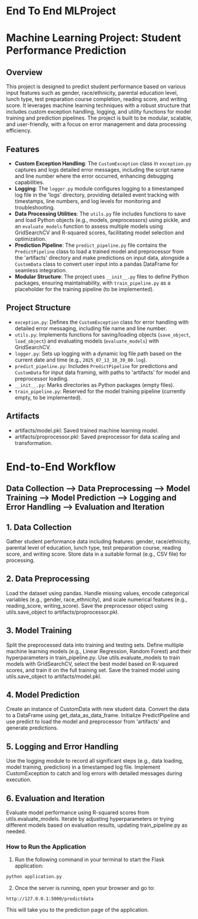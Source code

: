 # End To End MLProject
# Machine Learning Project: Student Performance Prediction

## Overview
This project is designed to predict student performance based on various input features such as gender, race/ethnicity, parental education level, lunch type, test preparation course completion, reading score, and writing score. It leverages machine learning techniques with a robust structure that includes custom exception handling, logging, and utility functions for model training and prediction pipelines. The project is built to be modular, scalable, and user-friendly, with a focus on error management and data processing efficiency.

## Features
- **Custom Exception Handling**: The `CustomException` class in `exception.py` captures and logs detailed error messages, including the script name and line number where the error occurred, enhancing debugging capabilities.
- **Logging**: The `logger.py` module configures logging to a timestamped log file in the 'logs' directory, providing detailed event tracking with timestamps, line numbers, and log levels for monitoring and troubleshooting.
- **Data Processing Utilities**: The `utils.py` file includes functions to save and load Python objects (e.g., models, preprocessors) using pickle, and an `evaluate_models` function to assess multiple models using GridSearchCV and R-squared scores, facilitating model selection and optimization.
- **Prediction Pipeline**: The `predict_pipeline.py` file contains the `PredictPipeline` class to load a trained model and preprocessor from the 'artifacts' directory and make predictions on input data, alongside a `CustomData` class to convert user input into a pandas DataFrame for seamless integration.
- **Modular Structure**: The project uses `__init__.py` files to define Python packages, ensuring maintainability, with `train_pipeline.py` as a placeholder for the training pipeline (to be implemented).

## Project Structure
- `exception.py`: Defines the `CustomException` class for error handling with detailed error messaging, including file name and line number.
- `utils.py`: Implements functions for saving/loading objects (`save_object`, `load_object`) and evaluating models (`evaluate_models`) with GridSearchCV.
- `logger.py`: Sets up logging with a dynamic log file path based on the current date and time (e.g., `2025_07_13_10_39_00.log`).
- `predict_pipeline.py`: Includes `PredictPipeline` for predictions and `CustomData` for input data framing, with paths to 'artifacts' for model and preprocessor loading.
- `__init__.py`: Marks directories as Python packages (empty files).
- `train_pipeline.py`: Reserved for the model training pipeline (currently empty, to be implemented).

## Artifacts
- artifacts/model.pkl: Saved trained machine learning model.
- artifacts/proprocessor.pkl: Saved preprocessor for data scaling and transformation.


# End-to-End Workflow

## Data Collection --> Data Preprocessing --> Model Training --> Model Prediction --> Logging and Error Handling --> Evaluation and Iteration

## 1. Data Collection
Gather student performance data including features: gender, race/ethnicity, parental level of education, lunch type, test preparation course, reading score, and writing score.
Store data in a suitable format (e.g., CSV file) for processing.
## 2. Data Preprocessing
Load the dataset using pandas.
Handle missing values, encode categorical variables (e.g., gender, race_ethnicity), and scale numerical features (e.g., reading_score, writing_score).
Save the preprocessor object using utils.save_object to artifacts/proprocessor.pkl.
## 3. Model Training
Split the preprocessed data into training and testing sets.
Define multiple machine learning models (e.g., Linear Regression, Random Forest) and their hyperparameters in train_pipeline.py.
Use utils.evaluate_models to train models with GridSearchCV, select the best model based on R-squared scores, and train it on the full training set.
Save the trained model using utils.save_object to artifacts/model.pkl.
## 4. Model Prediction
Create an instance of CustomData with new student data.
Convert the data to a DataFrame using get_data_as_data_frame.
Initialize PredictPipeline and use predict to load the model and preprocessor from 'artifacts' and generate predictions.
## 5. Logging and Error Handling
Use the logging module to record all significant steps (e.g., data loading, model training, prediction) in a timestamped log file.
Implement CustomException to catch and log errors with detailed messages during execution.
## 6. Evaluation and Iteration
Evaluate model performance using R-squared scores from utils.evaluate_models.
Iterate by adjusting hyperparameters or trying different models based on evaluation results, updating train_pipeline.py as needed.

###  How to Run the Application



1. Run the following command in your terminal to start the Flask application:

```bash
python application.py
````

2. Once the server is running, open your browser and go to:

```
http://127.0.0.1:5000/predictdata
```

This will take you to the prediction page of the application.

